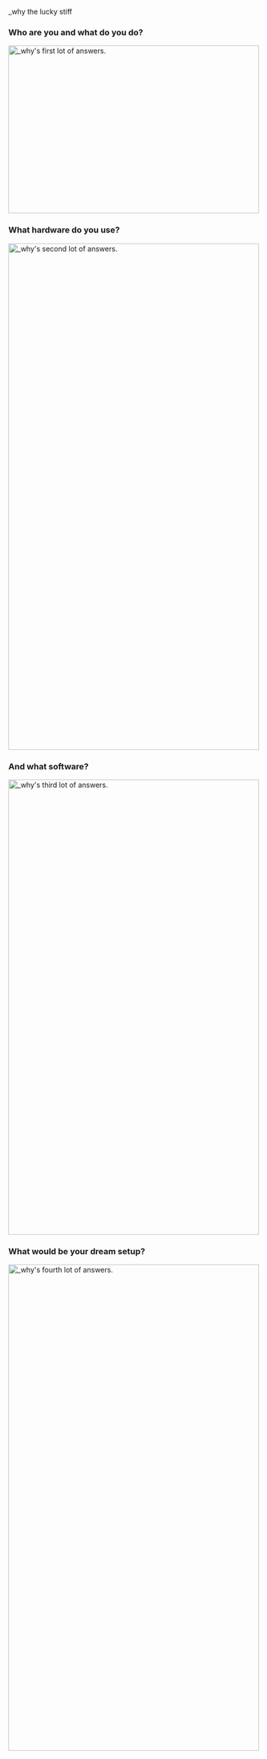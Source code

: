 _why the lucky stiff

### Who are you and what do you do?

<img src="/images/setup/_why.1.jpg" width="500" height="334" alt="_why's first lot of answers." />

### What hardware do you use?

<img src="/images/setup/_why.2.jpg" width="500" height="1008" alt="_why's second lot of answers." />

### And what software?

<img src="/images/setup/_why.3.jpg" width="500" height="906" alt="_why's third lot of answers." />

### What would be your dream setup?

<img src="/images/setup/_why.4.jpg" width="500" height="968" alt="_why's fourth lot of answers." />

